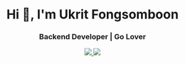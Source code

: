 <h1 align="center">Hi 👋, I'm Ukrit Fongsomboon</h1>
<h3 align="center">Backend Developer | Go Lover</h3>

<p align="center">
  <a href="https://github.com/ukritfongsomboon">
    <img src="https://github-readme-stats.vercel.app/api/top-langs/?username=ukritfongsomboon&layout=compact&theme=tokyonight" />
  </a>
  <a href="https://github.com/ukritfongsomboon">
    <img src="https://github-readme-stats.vercel.app/api?username=ukritfongsomboon&show_icons=true&theme=tokyonight" />
  </a>
</p>
